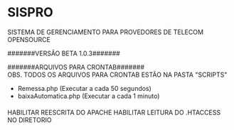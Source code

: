 # SISPRO
SISTEMA DE GERENCIAMENTO PARA PROVEDORES DE TELECOM OPENSOURCE

#######VERSÃO BETA 1.0.3#######<br/>

#######ARQUIVOS PARA CRONTAB#######<br/>
OBS. TODOS OS ARQUIVOS PARA CRONTAB ESTÃO NA PASTA "SCRIPTS"

- Remessa.php (Executar a cada 50 segundos)
- baixaAutomatica.php (Executar a cada 1 minuto)

####
HABILITAR REESCRITA DO APACHE
HABILITAR LEITURA DO .HTACCESS NO DIRETORIO